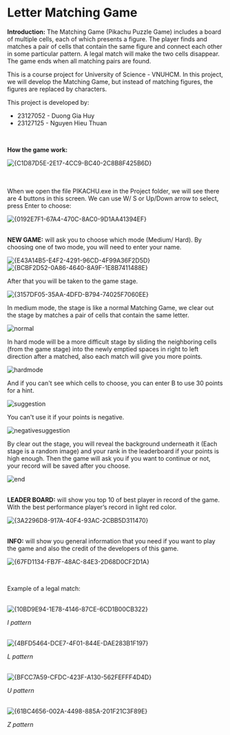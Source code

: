 # Letter Matching Game

**Introduction:**
The Matching Game (Pikachu Puzzle Game) includes a board of multiple cells,
each of which presents a figure. The player finds and matches a pair of cells that
contain the same figure and connect each other in some particular pattern. A legal
match will make the two cells disappear. The game ends when all matching pairs are
found.

This is a course project for University of Science - VNUHCM. In this project, we will develop the Matching Game, but instead of matching
figures, the figures are replaced by characters.

This project is developed by:
+ 23127052 - Duong Gia Huy
+ 23127125 - Nguyen Hieu Thuan

<br>

**How the game work:**

![{C1D87D5E-2E17-4CC9-BC40-2C8B8F425B6D}](https://github.com/user-attachments/assets/e028e22b-14b1-4a44-9afc-236b5f133611)

<br><br>
When we open the file PIKACHU.exe in the Project folder, we will see there are 4 buttons in this screen. We can use W/ S or Up/Down arrow to select, press Enter to choose:

![{0192E7F1-67A4-470C-8AC0-9D1AA41394EF}](https://github.com/user-attachments/assets/119ab43d-fe8c-4a26-9513-e966d4eea6aa)

<br>**NEW GAME:** will ask you to choose which mode (Medium/ Hard). By choosing one of two mode, you will need to enter your name.

![{E43A14B5-E4F2-4291-96CD-4F99A36F2D5D}](https://github.com/user-attachments/assets/46104196-204f-49e6-bf12-e80a8f8c5f28)
<br>
![{BCBF2D52-0A86-4640-8A9F-1E8B7411488E}](https://github.com/user-attachments/assets/956e4619-f377-475e-aa26-27366ed61ca9)

After that you will be taken to the game stage.

![{3157DF05-35AA-4DFD-B794-74025F7060EE}](https://github.com/user-attachments/assets/3ca662dc-3e65-4422-b184-b7fa2fae4556)


In medium mode, the stage is like a normal Matching Game, we clear out the stage by matches a pair of cells that contain the same letter.

![normal](https://github.com/user-attachments/assets/5d7c6a8a-0083-4e35-a262-d9d8b6643f5d)

In hard mode will be a more difficult stage by sliding the neighboring cells (from the game stage) into the newly emptied spaces in right to left direction after a matched, also each match will give you more points.

![hardmode](https://github.com/user-attachments/assets/22b82e48-bb58-42e5-a6e2-ded999fc94d2)

And if you can't see which cells to choose, you can enter B to use 30 points for a hint.

![suggestion](https://github.com/user-attachments/assets/0f9ec3e8-6934-4ddc-9add-e00d9cf26f7d)

You can't use it if your points is negative.

![negativesuggestion](https://github.com/user-attachments/assets/4f119e70-816a-4625-91aa-3b9829cf1e77)

By clear out the stage, you will reveal the background underneath it (Each stage is a random image) and your rank in the leaderboard if your points is high enough. Then the game will ask you if you want to continue or not, your record will be saved after you choose.

![end](https://github.com/user-attachments/assets/9825741d-8456-49c4-ba80-45780ace33fb)


<br>**LEADER BOARD:** will show you top 10 of best player in record of the game. With the best performance
player’s record in light red color.

![{3A2296D8-917A-40F4-93AC-2CBB5D311470}](https://github.com/user-attachments/assets/76c53ef4-56e2-4122-ab96-5429cb3bd8b8)


<br>**INFO:** will show you general information that you need if you want to play the game and also the credit of the developers of this game.

![{67FD1134-FB7F-48AC-84E3-2D68D0CF2D1A}](https://github.com/user-attachments/assets/f3611bdd-a14b-4ea4-b334-d2f8195a3306)

<br>

Example of a legal match:
<br><br>

![{10BD9E94-1E78-4146-87CE-6CD1B00CB322}](https://github.com/user-attachments/assets/f1aa0a09-9453-41f1-b74f-1fb9232853bc)

*I pattern*
<br><br>

![{4BFD5464-DCE7-4F01-844E-DAE283B1F197}](https://github.com/user-attachments/assets/42c14846-8ffe-40be-ba51-e10bd3789959)

*L pattern*
<br><br>

![{BFCC7A59-CFDC-423F-A130-562FEFFF4D4D}](https://github.com/user-attachments/assets/2b35d1d9-3692-42d2-8643-88ee7f6d7b4b)

*U pattern*
<br><br>

![{61BC4656-002A-4498-885A-201F21C3F89E}](https://github.com/user-attachments/assets/9c529c84-366a-42bb-8bb6-699c83da3426)

*Z pattern*


